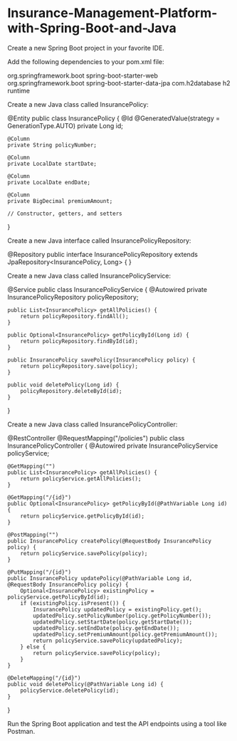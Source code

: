 # Insurance-Management-Platform-with-Spring-Boot-and-Java



Create a new Spring Boot project in your favorite IDE.

Add the following dependencies to your pom.xml file:

<dependency>
    <groupId>org.springframework.boot</groupId>
    <artifactId>spring-boot-starter-web</artifactId>
</dependency>

<dependency>
    <groupId>org.springframework.boot</groupId>
    <artifactId>spring-boot-starter-data-jpa</artifactId>
</dependency>

<dependency>
    <groupId>com.h2database</groupId>
    <artifactId>h2</artifactId>
    <scope>runtime</scope>
</dependency>


Create a new Java class called InsurancePolicy:

@Entity
public class InsurancePolicy {
    @Id
    @GeneratedValue(strategy = GenerationType.AUTO)
    private Long id;

    @Column
    private String policyNumber;

    @Column
    private LocalDate startDate;

    @Column
    private LocalDate endDate;

    @Column
    private BigDecimal premiumAmount;

    // Constructor, getters, and setters
}


Create a new Java interface called InsurancePolicyRepository:

@Repository
public interface InsurancePolicyRepository extends JpaRepository<InsurancePolicy, Long> {
}


Create a new Java class called InsurancePolicyService:

@Service
public class InsurancePolicyService {
    @Autowired
    private InsurancePolicyRepository policyRepository;

    public List<InsurancePolicy> getAllPolicies() {
        return policyRepository.findAll();
    }

    public Optional<InsurancePolicy> getPolicyById(Long id) {
        return policyRepository.findById(id);
    }

    public InsurancePolicy savePolicy(InsurancePolicy policy) {
        return policyRepository.save(policy);
    }

    public void deletePolicy(Long id) {
        policyRepository.deleteById(id);
    }
}


Create a new Java class called InsurancePolicyController:

@RestController
@RequestMapping("/policies")
public class InsurancePolicyController {
    @Autowired
    private InsurancePolicyService policyService;

    @GetMapping("")
    public List<InsurancePolicy> getAllPolicies() {
        return policyService.getAllPolicies();
    }

    @GetMapping("/{id}")
    public Optional<InsurancePolicy> getPolicyById(@PathVariable Long id) {
        return policyService.getPolicyById(id);
    }

    @PostMapping("")
    public InsurancePolicy createPolicy(@RequestBody InsurancePolicy policy) {
        return policyService.savePolicy(policy);
    }

    @PutMapping("/{id}")
    public InsurancePolicy updatePolicy(@PathVariable Long id, @RequestBody InsurancePolicy policy) {
        Optional<InsurancePolicy> existingPolicy = policyService.getPolicyById(id);
        if (existingPolicy.isPresent()) {
            InsurancePolicy updatedPolicy = existingPolicy.get();
            updatedPolicy.setPolicyNumber(policy.getPolicyNumber());
            updatedPolicy.setStartDate(policy.getStartDate());
            updatedPolicy.setEndDate(policy.getEndDate());
            updatedPolicy.setPremiumAmount(policy.getPremiumAmount());
            return policyService.savePolicy(updatedPolicy);
        } else {
            return policyService.savePolicy(policy);
        }
    }

    @DeleteMapping("/{id}")
    public void deletePolicy(@PathVariable Long id) {
        policyService.deletePolicy(id);
    }
}


Run the Spring Boot application and test the API endpoints using a tool like Postman.
